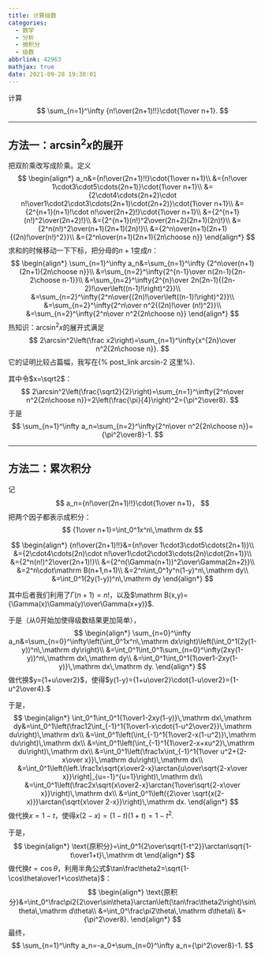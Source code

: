 ```yaml
---
title: 计算级数
categories:
  - 数学
  - 分析
  - 微积分
  - 级数
abbrlink: 42963
mathjax: true
date: 2021-09-28 19:38:01
---
```


计算
$$
\sum_{n=1}^\infty
{n!\over(2n+1)!!}\cdot{1\over n+1}.
$$

<!--more-->

---

## 方法一：$\arcsin^2x$的展开

把双阶乘改写成阶乘。定义
$$
\begin{align*}
a_n&={n!\over(2n+1)!!}\cdot{1\over n+1}\\
&={n!\over 1\cdot3\cdot5\cdots(2n+1)}\cdot{1\over n+1}\\
&={2\cdot4\cdots(2n+2)\cdot n!\over1\cdot2\cdot3\cdots(2n+1)\cdot(2n+2)}\cdot{1\over n+1}\\
&={2^{n+1}(n+1)!\cdot n!\over(2n+2)!}\cdot{1\over n+1}\\
&={2^{n+1}(n!)^2\over(2n+2)!}\\
&={2^{n+1}(n!)^2\over(2n+2)(2n+1)(2n)!}\\
&={2^n(n!)^2\over(n+1)(2n+1)(2n)!}\\
&={2^n\over(n+1)(2n+1){(2n)!\over(n!)^2}}\\
&={2^n\over(n+1)(2n+1){2n\choose n}}
\end{align*}
$$
求和的时候移动一下下标，把分母的$n+1$变成$n$：
$$
\begin{align*}
\sum_{n=1}^\infty a_n&=\sum_{n=1}^\infty {2^n\over(n+1)(2n+1){2n\choose n}}\\
&=\sum_{n=2}^\infty{2^{n-1}\over n(2n-1){2n-2\choose n-1}}\\
&=\sum_{n=2}^\infty{2^{n}\over 2n(2n-1){(2n-2)!\over\left((n-1)!\right)^2}}\\
&=\sum_{n=2}^\infty{2^n\over{(2n)!\over\left((n-1)!\right)^2}}\\
&=\sum_{n=2}^\infty{2^n\over n^2{(2n)!\over (n!)^2}}\\
&=\sum_{n=2}^\infty{2^n\over n^2{2n\choose n}}
\end{align*}
$$
热知识：$\arcsin^2 x$的展开式满足
$$
2\arcsin^2\left(\frac x2\right)=\sum_{n=1}^\infty{x^{2n}\over n^2{2n\choose n}}.
$$
它的证明比较占篇幅，我写在{% post_link arcsin-2 这里%}.

其中令$x=\sqrt2$：
$$
2\arcsin^2\left(\frac{\sqrt2}{2}\right)=\sum_{n=1}^\infty{2^n\over n^2{2n\choose n}}=2\left(\frac{\pi}{4}\right)^2={\pi^2\over8}.
$$
于是
$$
\sum_{n=1}^\infty a_n=\sum_{n=2}^\infty{2^n\over n^2{2n\choose n}}={\pi^2\over8}-1.
$$

---

## 方法二：累次积分

记
$$
a_n={n!\over(2n+1)!!}\cdot{1\over n+1}，
$$
把两个因子都表示成积分：
$$
{1\over n+1}=\int_0^1x^n\,\mathrm dx
$$

$$
\begin{align*}
{n!\over(2n+1)!!}&={n!\over 1\cdot3\cdot5\cdots(2n+1)}\\
&={2\cdot4\cdots(2n)\cdot n!\over1\cdot2\cdot3\cdots(2n)\cdot(2n+1)}\\
&={2^n(n!)^2\over(2n+1)!}\\
&={2^n(\Gamma(n+1))^2\over\Gamma(2n+2)}\\
&=2^n\cdot\mathrm B(n+1,n+1)\\
&=2^n\int_0^1y^n(1-y)^n\,\mathrm dy\\
&=\int_0^1(2y(1-y))^n\,\mathrm dy
\end{align*}
$$

其中后者我们利用了$\Gamma(n+1)=n!$，以及$\mathrm B(x,y)={\Gamma(x)\Gamma(y)\over\Gamma(x+y)}$.

于是（从$0$开始加使得级数结果更加简单），
$$
\begin{align*}
\sum_{n=0}^\infty a_n&=\sum_{n=0}^\infty\left(\int_0^1x^n\,\mathrm dx\right)\left(\int_0^1(2y(1-y))^n\,\mathrm dy\right)\\
&=\int_0^1\int_0^1\sum_{n=0}^\infty(2xy(1-y))^n\,\mathrm dx\,\mathrm dy\\
&=\int_0^1\int_0^1{1\over1-2xy(1-y)}\,\mathrm dx\,\mathrm dy.
\end{align*}
$$
做代换$y={1+u\over2}$，使得$y(1-y)={1+u\over2}\cdot{1-u\over2}={1-u^2\over4}.$

于是，
$$
\begin{align*}
\int_0^1\int_0^1{1\over1-2xy(1-y)}\,\mathrm dx\,\mathrm dy&=\int_0^1\left(\frac12\int_{-1}^1{1\over1-x\cdot{1-u^2\over2}}\,\mathrm du\right)\,\mathrm dx\\
&=\int_0^1\left(\int_{-1}^1{1\over2-x(1-u^2)}\,\mathrm du\right)\,\mathrm dx\\
&=\int_0^1\left(\int_{-1}^1{1\over2-x+xu^2}\,\mathrm du\right)\,\mathrm dx\\
&=\int_0^1\left(\frac1x\int_{-1}^1{1\over u^2+{2-x\over x}}\,\mathrm du\right)\,\mathrm dx\\
&=\int_0^1\left(\left.\frac1x\sqrt{x\over2-x}\arctan{u\over\sqrt{2-x\over x}}\right|_{u=-1}^{u=1}\right)\,\mathrm dx\\
&=\int_0^1\left(\frac2x\sqrt{x\over2-x}\arctan{1\over\sqrt{2-x\over x}}\right)\,\mathrm dx\\
&=\int_0^1\left({2\over \sqrt{x(2-x)}}\arctan{\sqrt{x\over 2-x}}\right)\,\mathrm dx.
\end{align*}
$$
做代换$x=1-t$，使得$x(2-x)=(1-t)(1+t)=1-t^2$.

于是，
$$
\begin{align*}
\text{原积分}=\int_0^1{2\over\sqrt{1-t^2}}\arctan\sqrt{1-t\over1+t}\,\mathrm dt
\end{align*}
$$
做代换$t=\cos\theta$，利用半角公式$\tan\frac\theta2=\sqrt{1-\cos\theta\over1+\cos\theta}$：
$$
\begin{align*}
\text{原积分}&=\int_0^\frac\pi2{2\over\sin\theta}\arctan\left(\tan\frac\theta2\right)\sin\theta\,\mathrm d\theta\\
&=\int_0^\frac\pi2\theta\,\mathrm d\theta\\
&={\pi^2\over8}.
\end{align*}
$$
最终，
$$
\sum_{n=1}^\infty a_n=-a_0+\sum_{n=0}^\infty a_n={\pi^2\over8}-1.
$$
